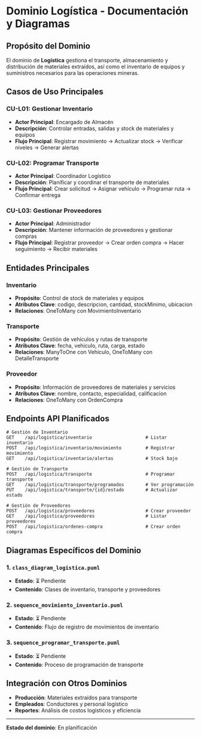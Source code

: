 # Dominio Logística - Documentación y Diagramas

## Propósito del Dominio

El dominio de **Logística** gestiona el transporte, almacenamiento y distribución de materiales extraídos, así como el inventario de equipos y suministros necesarios para las operaciones mineras.

## Casos de Uso Principales

### CU-L01: Gestionar Inventario
- **Actor Principal**: Encargado de Almacén
- **Descripción**: Controlar entradas, salidas y stock de materiales y equipos
- **Flujo Principal**: Registrar movimiento → Actualizar stock → Verificar niveles → Generar alertas

### CU-L02: Programar Transporte
- **Actor Principal**: Coordinador Logístico
- **Descripción**: Planificar y coordinar el transporte de materiales
- **Flujo Principal**: Crear solicitud → Asignar vehículo → Programar ruta → Confirmar entrega

### CU-L03: Gestionar Proveedores
- **Actor Principal**: Administrador
- **Descripción**: Mantener información de proveedores y gestionar compras
- **Flujo Principal**: Registrar proveedor → Crear orden compra → Hacer seguimiento → Recibir materiales

## Entidades Principales

### Inventario
- **Propósito**: Control de stock de materiales y equipos
- **Atributos Clave**: codigo, descripcion, cantidad, stockMinimo, ubicacion
- **Relaciones**: OneToMany con MovimientoInventario

### Transporte
- **Propósito**: Gestión de vehículos y rutas de transporte
- **Atributos Clave**: fecha, vehiculo, ruta, carga, estado
- **Relaciones**: ManyToOne con Vehiculo, OneToMany con DetalleTransporte

### Proveedor
- **Propósito**: Información de proveedores de materiales y servicios
- **Atributos Clave**: nombre, contacto, especialidad, calificacion
- **Relaciones**: OneToMany con OrdenCompra

## Endpoints API Planificados

```http
# Gestión de Inventario
GET    /api/logistica/inventario                    # Listar inventario
POST   /api/logistica/inventario/movimiento         # Registrar movimiento
GET    /api/logistica/inventario/alertas            # Stock bajo

# Gestión de Transporte
POST   /api/logistica/transporte                    # Programar transporte
GET    /api/logistica/transporte/programados        # Ver programación
PUT    /api/logistica/transporte/{id}/estado        # Actualizar estado

# Gestión de Proveedores
POST   /api/logistica/proveedores                   # Crear proveedor
GET    /api/logistica/proveedores                   # Listar proveedores
POST   /api/logistica/ordenes-compra                # Crear orden compra
```

## Diagramas Específicos del Dominio

### 1. `class_diagram_logistica.puml`
- **Estado**: ⏳ Pendiente
- **Contenido**: Clases de inventario, transporte y proveedores

### 2. `sequence_movimiento_inventario.puml`
- **Estado**: ⏳ Pendiente
- **Contenido**: Flujo de registro de movimientos de inventario

### 3. `sequence_programar_transporte.puml`
- **Estado**: ⏳ Pendiente
- **Contenido**: Proceso de programación de transporte

## Integración con Otros Dominios

- **Producción**: Materiales extraídos para transporte
- **Empleados**: Conductores y personal logístico
- **Reportes**: Análisis de costos logísticos y eficiencia

---
**Estado del dominio**: En planificación
